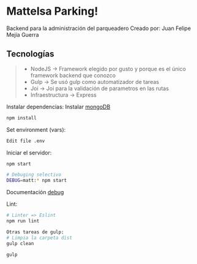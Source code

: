 Mattelsa Parking!
===================

Backend para la administración del parqueadero
Creado por: Juan Felipe Mejía Guerra


Tecnologías
-------------


> - NodeJS -> Framework elegido por gusto y porque es el único framework backend que conozco
> - Gulp -> Se usó gulp como automatizador de tareas
> - Joi -> Joi para la validación de parametros en las rutas
> - Infraestructura -> Express

Instalar dependencias:
Instalar [mongoDB](https://docs.mongodb.com/manual/installation/)

```sh
npm install
```

Set environment (vars):
```sh
Edit file .env
```

Iniciar el servidor:
```sh
npm start

# Debuging selectivo
DEBUG=matt:* npm start
```
Documentación [debug](https://www.npmjs.com/package/debug)

Lint:
```sh
# Linter => Eslint
npm run lint

Otras tareas de gulp:
# Limpia la carpeta dist
gulp clean

gulp
```
